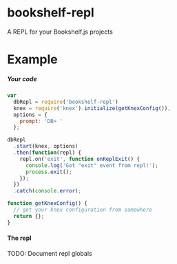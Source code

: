 # bookshelf-repl
A REPL for your Bookshelf.js projects

# Example

##### Your code

```JavaScript
var
  dbRepl = require('bookshelf-repl')
  knex = require('knex').initialize(getKnexConfig()),
  options = {
    prompt: 'DB> '
  };

dbRepl
  .start(knex, options)
  .then(function(repl) {
    repl.on('exit', function onReplExit() {
      console.log('Got "exit" event from repl!');
      process.exit();
    });
  })
  .catch(console.error);

function getKnexConfig() {
  // get your knex configuration from somewhere
  return {};
}
```

#### The repl

TODO: Document repl globals
